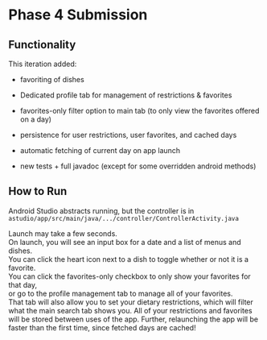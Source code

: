# Phase 4 Submission

## Functionality

This iteration added:

* favoriting of dishes 

* Dedicated profile tab for management of restrictions & favorites

* favorites-only filter option to main tab (to only view the favorites offered on a day)

* persistence for user restrictions, user favorites, and cached days

* automatic fetching of current day on app launch

* new tests + full javadoc (except for some overridden android methods)

## How to Run

Android Studio abstracts running, but the controller is in `astudio/app/src/main/java/.../controller/ControllerActivity.java`

Launch may take a few seconds. \
On launch, you will see an input box for a date and a list of menus and dishes. \
You can click the heart icon next to a dish to toggle whether or not it is a favorite. \
You can click the favorites-only checkbox to only show your favorites for that day, \
or go to the profile management tab to manage all of your favorites. \
That tab will also allow you to set your dietary restrictions, which will filter what the main search tab shows you. 
All of your restrictions and favorites will be stored between uses of the app. Further, relaunching the app will be faster than the first time, since fetched days are cached!